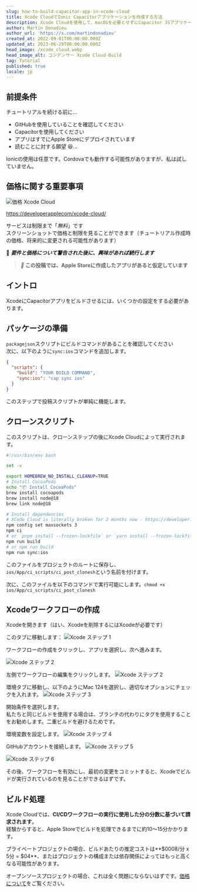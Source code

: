 ```yaml
---
slug: how-to-build-capacitor-app-in-xcode-cloud
title: Xcode CloudでIonic Capacitorアプリケーションを作成する方法
description: Xcode Cloudを使用して、macOSを必要とせずにCapacitor JSアプリケーションをコンパイルします。
author: Martin Donadieu
author_url: 'https://x.com/martindonadieu'
created_at: 2022-09-01T00:00:00.000Z
updated_at: 2023-06-29T00:00:00.000Z
head_image: /xcode_cloud.webp
head_image_alt: コンデンサー Xcode Cloud-Build
tag: Tutorial
published: true
locale: jp
---
```


## 前提条件

チュートリアルを続ける前に…

- GitHubを使用していることを確認してください
- Capacitorを使用してください
- アプリはすでにApple Storeにデプロイされています
- 読むことに対する願望 😆…

Ionicの使用は任意です。Cordovaでも動作する可能性がありますが、私は試していません。

## 価格に関する重要事項

![価格 Xcode Cloud](/xcode_cloud_pricewebp)

[https://developerapplecom/xcode-cloud/](https://developerapplecom/xcode-cloud/)

サービスは制限まで「_無料_」です  
スクリーンショットで価格と制限を見ることができます（チュートリアル作成時の価格、将来的に変更される可能性があります）

🔴 **_要件と価格について警告された後に、興味があれば続行します_**

> **_📣_ この投稿では、Apple Storeに作成したアプリがあると仮定しています**

## イントロ

XcodeにCapacitorアプリをビルドさせるには、いくつかの設定をする必要があります。

## パッケージの準備

`packagejson`スクリプトにビルドコマンドがあることを確認してください  
次に、以下のように`sync:ios`コマンドを追加します。

```json
{
  "scripts": {
    "build": "YOUR BUILD COMMAND",
    "sync:ios": "cap sync ios"
  }
}
```
このステップで投稿スクリプトが単純に機能します。

## クローンスクリプト
このスクリプトは、クローンステップの後にXcode Cloudによって実行されます。

```bash
#!/usr/bin/env bash

set -x

export HOMEBREW_NO_INSTALL_CLEANUP=TRUE
# Install CocoaPods
echo "📦 Install CocoaPods"
brew install cocoapods
brew install node@18
brew link node@18

# Install dependencies
# XCode Cloud is literally broken for 2 months now - https://developer.apple.com/forums/thread/738136?answerId=774510022#774510022
npm config set maxsockets 3
npm ci
# or `pnpm install --frozen-lockfile` or `yarn install --frozen-lockfile` or bun install
npm run build 
# or npm run build
npm run sync:ios
```

このファイルをプロジェクトのルートに保存し、`ios/App/ci_scripts/ci_post_clonesh`という名前を付けます。

次に、このファイルを以下のコマンドで実行可能にします。`chmod +x ios/App/ci_scripts/ci_post_clonesh`

## Xcodeワークフローの作成

Xcodeを開きます（はい、Xcodeを削除するにはXcodeが必要です）

このタブに移動します：
![Xcode ステップ 1](/xcode_step_1webp)

ワークフローの作成をクリックし、アプリを選択し、次へ進みます。

![Xcode ステップ 2](/xcode_step_2webp)

左側でワークフローの編集をクリックします。
![Xcode ステップ 2](/xcode_step_3webp)

環境タブに移動し、以下のようにMac 124を選択し、適切なオプションにチェックを入れます。
![Xcode ステップ 3](/xcode_step_3webp)

開始条件を選択します。  
私たちと同じビルドを使用する場合は、ブランチの代わりにタグを使用することをお勧めします。二重ビルドを避けるためです。

環境変数を設定します。
![Xcode ステップ 4](/xcode_step_4webp)

GitHubアカウントを接続します。
![Xcode ステップ 5](/xcode_step_5webp)

![Xcode ステップ 6](/xcode_step_6webp)

その後、ワークフローを有効にし、最初の変更をコミットすると、Xcodeでビルドが実行されているのを見ることができるはずです。

## **ビルド処理**

Xcode Cloudでは、**CI/CDワークフローの実行に使用した分の分数に基づいて請求されます**。  
経験からすると、Apple Storeでビルドを処理できるまでに約10～15分かかります。

プライベートプロジェクトの場合、ビルドあたりの推定コストは**$0008/分 x 5分 = $04**、またはプロジェクトの構成または依存関係によってはもっと高くなる可能性があります。

オープンソースプロジェクトの場合、これは全く問題にならないはずです。[価格について](https://githubcom/pricing/)をご覧ください。